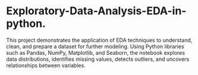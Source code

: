 # Exploratory-Data-Analysis-EDA-in-python.
This project demonstrates the application of EDA techniques to understand, clean, and prepare a dataset for further modeling. Using Python libraries such as Pandas, NumPy, Matplotlib, and Seaborn, the notebook explores data distributions, identifies missing values, detects outliers, and uncovers relationships between variables.
